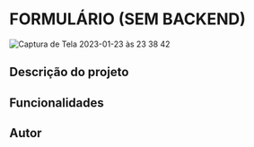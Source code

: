 # FORMULÁRIO (SEM BACKEND) 
![Captura de Tela 2023-01-23 às 23 38 42](https://user-images.githubusercontent.com/94020264/214202022-c898b822-203a-438a-b09d-f96ba1af7afe.png)

##  Descrição do projeto 



## Funcionalidades 

## Autor 




